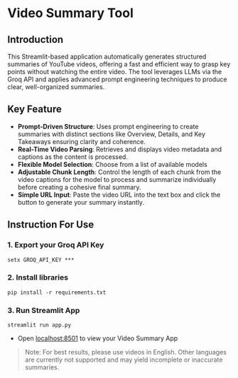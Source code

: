 # Video Summary Tool

## Introduction

This Streamlit-based application automatically generates structured summaries of YouTube videos, offering a fast and efficient way to grasp key points without watching the entire video. The tool leverages LLMs via the Groq API and applies advanced prompt engineering techniques to produce clear, well-organized summaries.

## Key Feature
- **Prompt-Driven Structure**: Uses prompt engineering to create summaries with distinct sections like Overview, Details, and Key Takeaways ensuring clarity and coherence.
- **Real-Time Video Parsing**: Retrieves and displays video metadata and captions as the content is processed.
- **Flexible Model Selection**: Choose from a list of available models
- **Adjustable Chunk Length**: Control the length of each chunk from the video captions for the model to process and summarize individually before creating a cohesive final summary.
- **Simple URL Input**: Paste the video URL into the text box and click the button to generate your summary instantly.

## Instruction For Use

### 1. Export your Groq API Key

```terminal
setx GROQ_API_KEY ***
```

### 2. Install libraries

```terminal
pip install -r requirements.txt
```

### 3. Run Streamlit App

```terminal
streamlit run app.py
```

- Open [localhost:8501](http://localhost:8501) to view your Video Summary App

> Note: For best results, please use videos in English. Other languages are currently not supported and may yield incomplete or inaccurate summaries.
